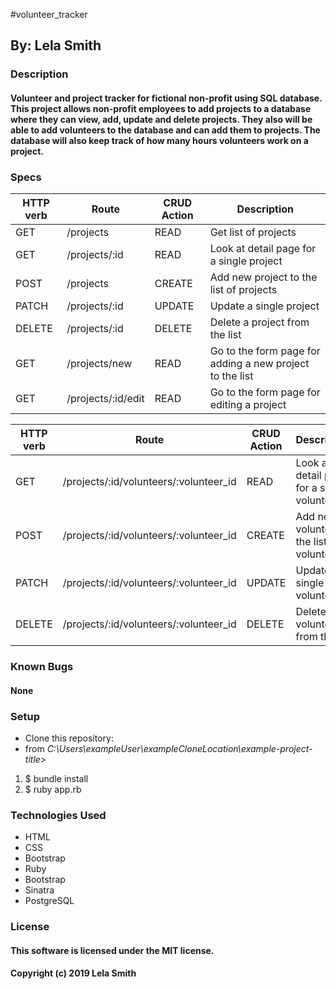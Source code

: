 #volunteer_tracker
## By: Lela Smith

### Description
#### Volunteer and project tracker for fictional non-profit using SQL database. This project allows non-profit employees to add projects to a database where they can view, add, update and delete projects. They also will be able to add volunteers to the database and can add them to projects. The database will also keep track of how many hours volunteers work on a project.

### Specs
|HTTP verb|Route|CRUD Action|Description|
|---|---|---|---|
|GET|/projects|READ|Get list of projects|
|GET|/projects/:id|READ|Look at detail page for a single project|
|POST|/projects|CREATE|Add new project to the list of projects|
|PATCH|/projects/:id|UPDATE|Update a single project|
|DELETE|/projects/:id|DELETE|Delete a project from the list|
|GET|/projects/new|READ|Go to the form page for adding a new project to the list|
|GET|/projects/:id/edit|READ|Go to the form page for editing a project


|HTTP verb|Route|CRUD Action|Description|
|---|---|---|---|
|GET|/projects/:id/volunteers/:volunteer_id|READ|Look at detail page for a single volunteer|
|POST|/projects/:id/volunteers/:volunteer_id|CREATE|Add new volunteer to the list of volunteers|
|PATCH|/projects/:id/volunteers/:volunteer_id|UPDATE|Update a single volunteer|
|DELETE|/projects/:id/volunteers/:volunteer_id|DELETE|Delete a volunteer from the list|

### Known Bugs
#### None

### Setup
* Clone this repository:
* from  _C:\Users\exampleUser\exampleCloneLocation\example-project-title>_
1. $ bundle install
2. $ ruby app.rb

### Technologies Used
* HTML
* CSS
* Bootstrap
* Ruby
* Bootstrap
* Sinatra
* PostgreSQL

### License
#### This software is licensed under the MIT license.

#### Copyright (c) 2019 Lela Smith
